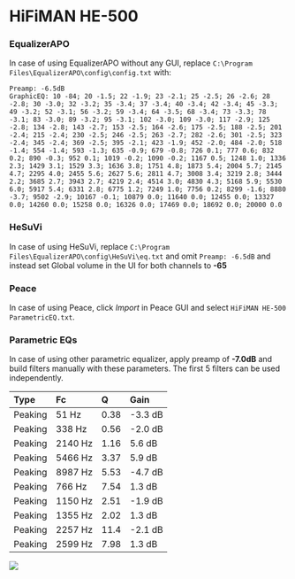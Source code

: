 # HiFiMAN HE-500

### EqualizerAPO
In case of using EqualizerAPO without any GUI, replace `C:\Program Files\EqualizerAPO\config\config.txt`
with:
```
Preamp: -6.5dB
GraphicEQ: 10 -84; 20 -1.5; 22 -1.9; 23 -2.1; 25 -2.5; 26 -2.6; 28 -2.8; 30 -3.0; 32 -3.2; 35 -3.4; 37 -3.4; 40 -3.4; 42 -3.4; 45 -3.3; 49 -3.2; 52 -3.1; 56 -3.2; 59 -3.4; 64 -3.5; 68 -3.4; 73 -3.3; 78 -3.1; 83 -3.0; 89 -3.2; 95 -3.1; 102 -3.0; 109 -3.0; 117 -2.9; 125 -2.8; 134 -2.8; 143 -2.7; 153 -2.5; 164 -2.6; 175 -2.5; 188 -2.5; 201 -2.4; 215 -2.4; 230 -2.5; 246 -2.5; 263 -2.7; 282 -2.6; 301 -2.5; 323 -2.4; 345 -2.4; 369 -2.5; 395 -2.1; 423 -1.9; 452 -2.0; 484 -2.0; 518 -1.4; 554 -1.4; 593 -1.3; 635 -0.9; 679 -0.8; 726 0.1; 777 0.6; 832 0.2; 890 -0.3; 952 0.1; 1019 -0.2; 1090 -0.2; 1167 0.5; 1248 1.0; 1336 2.3; 1429 3.1; 1529 3.3; 1636 3.8; 1751 4.8; 1873 5.4; 2004 5.7; 2145 4.7; 2295 4.0; 2455 5.6; 2627 5.6; 2811 4.7; 3008 3.4; 3219 2.8; 3444 2.2; 3685 2.7; 3943 2.7; 4219 2.4; 4514 3.0; 4830 4.3; 5168 5.9; 5530 6.0; 5917 5.4; 6331 2.8; 6775 1.2; 7249 1.0; 7756 0.2; 8299 -1.6; 8880 -3.7; 9502 -2.9; 10167 -0.1; 10879 0.0; 11640 0.0; 12455 0.0; 13327 0.0; 14260 0.0; 15258 0.0; 16326 0.0; 17469 0.0; 18692 0.0; 20000 0.0
```

### HeSuVi
In case of using HeSuVi, replace `C:\Program Files\EqualizerAPO\config\HeSuVi\eq.txt` and omit `Preamp:
-6.5dB` and instead set Global volume in the UI for both channels to **-65**

### Peace
In case of using Peace, click *Import* in Peace GUI and select `HiFiMAN HE-500 ParametricEQ.txt`.

### Parametric EQs
In case of using other parametric equalizer, apply preamp of **-7.0dB** and build filters manually with
these parameters. The first 5 filters can be used independently.

| Type    | Fc      |     Q | Gain    |
|:--------|:--------|:------|:--------|
| Peaking | 51 Hz   |  0.38 | -3.3 dB |
| Peaking | 338 Hz  |  0.56 | -2.0 dB |
| Peaking | 2140 Hz |  1.16 | 5.6 dB  |
| Peaking | 5466 Hz |  3.37 | 5.9 dB  |
| Peaking | 8987 Hz |  5.53 | -4.7 dB |
| Peaking | 766 Hz  |  7.54 | 1.3 dB  |
| Peaking | 1150 Hz |  2.51 | -1.9 dB |
| Peaking | 1355 Hz |  2.02 | 1.3 dB  |
| Peaking | 2257 Hz | 11.4  | -2.1 dB |
| Peaking | 2599 Hz |  7.98 | 1.3 dB  |

![](https://raw.githubusercontent.com/jaakkopasanen/AutoEq/master/results/headphonecom/headphonecom/HiFiMAN%20HE-500/HiFiMAN%20HE-500.png)